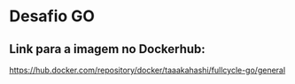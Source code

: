 # Desafio GO

## Link para a imagem no Dockerhub:
https://hub.docker.com/repository/docker/taaakahashi/fullcycle-go/general